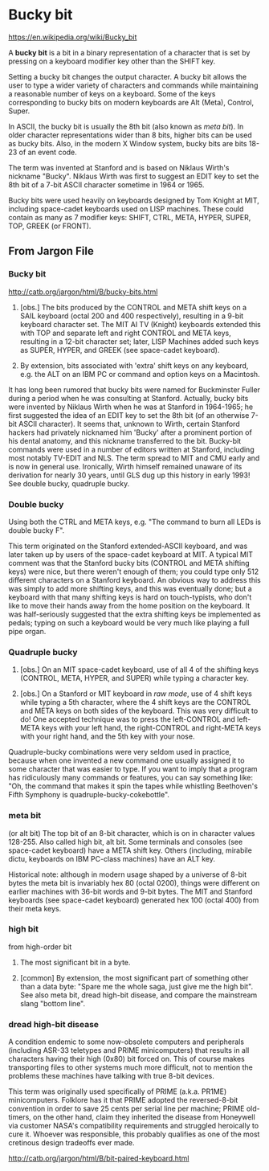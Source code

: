 # Bucky bit

https://en.wikipedia.org/wiki/Bucky_bit

A **bucky bit** is a bit in a binary representation of a character that is set by pressing on a keyboard modifier key other than the SHIFT key.

Setting a bucky bit changes the output character. A bucky bit allows the user to type a wider variety of characters and commands while maintaining a reasonable number of keys on a keyboard. Some of the keys corresponding to bucky bits on modern keyboards are Alt (Meta), Control, Super.

In ASCII, the bucky bit is usually the 8th bit (also known as *meta bit*). In older character representations wider than 8 bits, higher bits can be used as bucky bits. Also, in the modern X Window system, bucky bits are bits 18-23 of an event code.

The term was invented at Stanford and is based on Niklaus Wirth's nickname "Bucky". Niklaus Wirth was first to suggest an EDIT key to set the 8th bit of a 7-bit ASCII character sometime in 1964 or 1965.

Bucky bits were used heavily on keyboards designed by Tom Knight at MIT, including space-cadet keyboards used on LISP machines. These could contain as many as 7 modifier keys: SHIFT, CTRL, META, HYPER, SUPER, TOP, GREEK (or FRONT).

## From Jargon File

### Bucky bit

http://catb.org/jargon/html/B/bucky-bits.html

1. [obs.] The bits produced by the CONTROL and META shift keys on a SAIL keyboard (octal 200 and 400 respectively), resulting in a 9-bit keyboard character set. The MIT AI TV (Knight) keyboards extended this with TOP and separate left and right CONTROL and META keys, resulting in a 12-bit character set; later, LISP Machines added such keys as SUPER, HYPER, and GREEK (see space-cadet keyboard).

2. By extension, bits associated with 'extra' shift keys on any keyboard, e.g. the ALT on an IBM PC or command and option keys on a Macintosh.

It has long been rumored that bucky bits were named for Buckminster Fuller during a period when he was consulting at Stanford. Actually, bucky bits were invented by Niklaus Wirth when he was at Stanford in 1964-1965; he first suggested the idea of an EDIT key to set the 8th bit (of an otherwise 7-bit ASCII character). It seems that, unknown to Wirth, certain Stanford hackers had privately nicknamed him 'Bucky' after a prominent portion of his dental anatomy, and this nickname transferred to the bit. Bucky-bit commands were used in a number of editors written at Stanford, including most notably TV-EDIT and NLS. The term spread to MIT and CMU early and is now in general use. Ironically, Wirth himself remained unaware of its derivation for nearly 30 years, until GLS dug up this history in early 1993! See double bucky, quadruple bucky.

### Double bucky

Using both the CTRL and META keys, e.g. "The command to burn all LEDs is double bucky F".

This term originated on the Stanford extended-ASCII keyboard, and was later taken up by users of the space-cadet keyboard at MIT. A typical MIT comment was that the Stanford bucky bits (CONTROL and META shifting keys) were nice, but there weren't enough of them; you could type only 512 different characters on a Stanford keyboard. An obvious way to address this was simply to add more shifting keys, and this was eventually done; but a keyboard with that many shifting keys is hard on touch-typists, who don't like to move their hands away from the home position on the keyboard. It was half-seriously suggested that the extra shifting keys be implemented as pedals; typing on such a keyboard would be very much like playing a full pipe organ.

### Quadruple bucky

1. [obs.] On an MIT space-cadet keyboard, use of all 4 of the shifting keys (CONTROL, META, HYPER, and SUPER) while typing a character key.

2. [obs.] On a Stanford or MIT keyboard in *raw mode*, use of 4 shift keys while typing a 5th character, where the 4 shift keys are the CONTROL and META keys on both sides of the keyboard. This was very difficult to do! One accepted technique was to press the left-CONTROL and left-META keys with your left hand, the right-CONTROL and right-META keys with your right hand, and the 5th key with your nose.

Quadruple-bucky combinations were very seldom used in practice, because when one invented a new command one usually assigned it to some character that was easier to type. If you want to imply that a program has ridiculously many commands or features, you can say something like: "Oh, the command that makes it spin the tapes while whistling Beethoven's Fifth Symphony is quadruple-bucky-cokebottle".

### meta bit

(or alt bit) The top bit of an 8-bit character, which is on in character values 128-255. Also called high bit, alt bit. Some terminals and consoles (see space-cadet keyboard) have a META shift key. Others (including, mirabile dictu, keyboards on IBM PC-class machines) have an ALT key.

Historical note: although in modern usage shaped by a universe of 8-bit bytes the meta bit is invariably hex 80 (octal 0200), things were different on earlier machines with 36-bit words and 9-bit bytes. The MIT and Stanford keyboards (see space-cadet keyboard) generated hex 100 (octal 400) from their meta keys.

### high bit

from high-order bit

1. The most significant bit in a byte.

2. [common] By extension, the most significant part of something other than a data byte: "Spare me the whole saga, just give me the high bit". See also meta bit, dread high-bit disease, and compare the mainstream slang "bottom line".

### dread high-bit disease

A condition endemic to some now-obsolete computers and peripherals (including ASR-33 teletypes and PRIME minicomputers) that results in all characters having their high (0x80) bit forced on. This of course makes transporting files to other systems much more difficult, not to mention the problems these machines have talking with true 8-bit devices.

This term was originally used specifically of PRIME (a.k.a. PR1ME) minicomputers. Folklore has it that PRIME adopted the reversed-8-bit convention in order to save 25 cents per serial line per machine; PRIME old-timers, on the other hand, claim they inherited the disease from Honeywell via customer NASA's compatibility requirements and struggled heroically to cure it. Whoever was responsible, this probably qualifies as one of the most cretinous design tradeoffs ever made.


http://catb.org/jargon/html/B/bit-paired-keyboard.html
